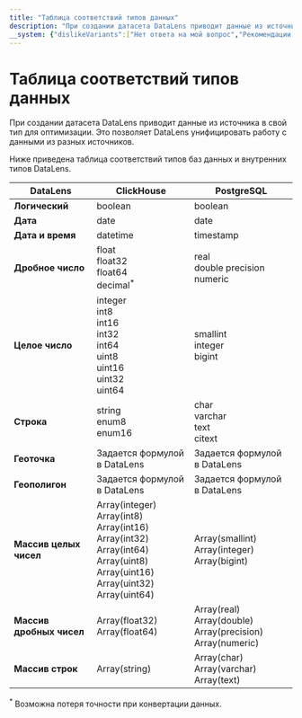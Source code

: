 ```yaml
---
title: "Таблица соответствий типов данных"
description: "При создании датасета DataLens приводит данные из источника в свой тип для оптимизации. Это позволяет DataLens унифицировать работу с данными из разных источников."
__system: {"dislikeVariants":["Нет ответа на мой вопрос","Рекомендации не помогли","Содержание не соответствует заголовку","Другое"]}
---
```


# Таблица соответствий типов данных

При создании датасета DataLens приводит данные из источника в свой тип для оптимизации.
Это позволяет DataLens унифицировать работу с данными из разных источников.

Ниже приведена таблица соответствий типов баз данных и внутренних типов DataLens.

DataLens | ClickHouse | PostgreSQL |
----- | ----- | ----- |
**Логический** | boolean | boolean |
**Дата** | date | date |
**Дата и время** | datetime | timestamp |
**Дробное число** | float<br/>float32<br/>float64<br/>decimal<sup>*</sup> | real<br/>double precision<br/>numeric |
**Целое число** | integer<br/>int8<br/>int16<br/>int32<br/>int64<br/>uint8<br/>uint16<br/>uint32<br/>uint64 | smallint<br/>integer<br/>bigint |
**Строка** | string<br/>enum8<br/>enum16 | char<br/>varchar<br/>text<br/>citext<br/> |
**Геоточка** | Задается формулой в DataLens | Задается формулой в DataLens |
**Геополигон** | Задается формулой в DataLens | Задается формулой в DataLens |
**Массив целых чисел** | Array(integer)<br/> Array(int8)<br/>Array(int16)<br/>Array(int32)<br/>Array(int64)<br/>Array(uint8)<br/>Array(uint16)<br/>Array(uint32)<br/>Array(uint64) | Array(smallint)<br/>Array(integer)<br/>Array(bigint) |
**Массив дробных чисел** | Array(float32)<br/>Array(float64) | Array(real)<br/>Array(double)<br/>Array(precision)<br/>Array(numeric)|
**Массив строк** | Array(string) | Array(char)<br/>Array(varchar)<br/>Array(text) |

<sup>*</sup> Возможна потеря точности при конвертации данных.
